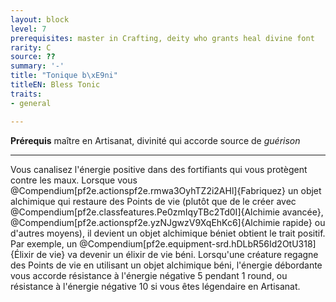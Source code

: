 ```yaml
---
layout: block
level: 7
prerequisites: master in Crafting, deity who grants heal divine font
rarity: C
source: ??
summary: '-'
title: "Tonique b\xE9ni"
titleEN: Bless Tonic
traits:
- general

---
```


<p><span id="ctl00_MainContent_DetailedOutput"><strong>Prérequis</strong> maître en Artisanat, divinité qui accorde source de <em>guérison</em><br></span></p>
<hr>
<p>Vous canalisez l'énergie positive dans des fortifiants qui vous protègent contre les maux. Lorsque vous @Compendium[pf2e.actionspf2e.rmwa3OyhTZ2i2AHl]{Fabriquez} un objet alchimique qui restaure des Points de vie (plutôt que de le créer avec @Compendium[pf2e.classfeatures.Pe0zmIqyTBc2Td0I]{Alchimie avancée}, @Compendium[pf2e.actionspf2e.yzNJgwzV9XqEhKc6]{Alchimie rapide} ou d'autres moyens), il devient un objet alchimique béniet obtient le trait positif. Par exemple, un @Compendium[pf2e.equipment-srd.hDLbR56Id2OtU318]{Élixir de vie} va devenir un élixir de vie béni. Lorsqu'une créature regagne des Points de vie en utilisant un objet alchimique béni, l'énergie débordante vous accorde résistance à l'énergie négative 5 pendant 1 round, ou résistance à l'énergie négative 10 si vous êtes légendaire en Artisanat.&nbsp;</p>